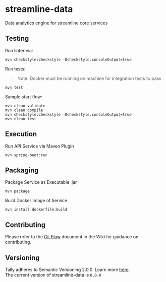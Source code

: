 # streamline-data
Data analytics engine for streamline core services

## Testing
Run linter via:
```
mvn checkstyle:checkstyle -Dcheckstyle.consoleOutput=true
```

Run tests:
> Note: Docker must be running on machine for integration tests to pass

```
mvn test
```

Sample start flow:
```
mvn clean validate
mvn clean compile
mvn checkstyle:checkstyle -Dcheckstyle.consoleOutput=true
mvn clean test
```

## Execution
Run API Service via Maven Plugin
```
mvn spring-boot:run
```

## Packaging
Package Service as Executable .jar
```
mvn package 
```

Build Docker Image of Service
```
mvn install dockerfile:build
```

## Contributing
Please refer to the [Git Flow](https://github.com/streamline-app/streamline-client/wiki/Git-Flow) document in the Wiki for guidance on contributing.

## Versioning
Tally adheres to Semantic Versioning 2.0.0. Learn more [here](https://semver.org/). <br>
The current version of streamline-data is `0.0.0`

